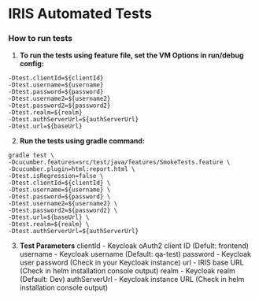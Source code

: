 # IRIS Automated Tests

### How to run tests

1. **To run the tests using feature file, set the VM Options in run/debug config:**
```
-Dtest.clientId=${clientId}
-Dtest.username=${username}
-Dtest.password=${password}
-Dtest.username2=${username2}
-Dtest.password2=${password2}
-Dtest.realm=${realm}
-Dtest.authServerUrl=${authServerUrl}
-Dtest.url=${baseUrl}
```

2. **Run the tests using gradle command:**
```
gradle test \
-Dcucumber.features=src/test/java/features/SmokeTests.feature \
-Dcucumber.plugin=html:report.html \
-Dtest.isRegression=false \
-Dtest.clientId=${clientId} \
-Dtest.username=${username} \
-Dtest.password=${password} \
-Dtest.username2=${username2} \
-Dtest.password2=${password2} \
-Dtest.url=${baseUrl} \
-Dtest.realm=${realm} \
-Dtest.authServerUrl=${authServerUrl}
```

3. **Test Parameters**
   clientId - Keycloak oAuth2 client ID (Defult: frontend)
   username - Keycloak username (Default: qa-test)
   password - Keycloak user password (Check in your Keycloak instance)
   url - IRIS base URL (Check in helm installation console output)
   realm - Keycloak realm (Default: Dev)
   authServerUrl - Keycloak instance URL (Check in helm installation console output)
